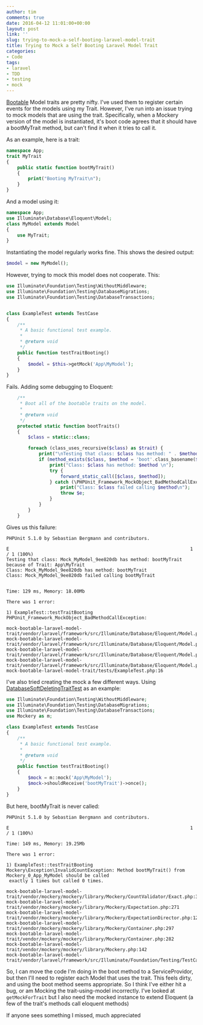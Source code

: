 ```yaml
---
author: tim
comments: true
date: 2016-04-12 11:01:00+00:00
layout: post
link: ''
slug: trying-to-mock-a-self-booting-laravel-model-trait
title: Trying to Mock a Self Booting Laravel Model Trait
categories:
- Code
tags:
- laravel
- TDD
- testing
- mock
---
```


[Bootable](http://www.archybold.com/blog/post/booting-eloquent-model-traits "Bootable") Model traits are pretty nifty. I've used them to register certain events for the models using my Trait. However, I've run into an issue trying to mock models that are using the trait. Specifically, when a Mockery version of the model is instantiated, it's boot code agrees that it should have a bootMyTrait method, but can't find it when it tries to call it.

As an example, here is a trait:

```php
namespace App;
trait MyTrait
{
    public static function bootMyTrait()
    {
        print("Booting MyTrait\n");
    }
}
```
And a model using it:

```php
namespace App;
use Illuminate\Database\Eloquent\Model;
class MyModel extends Model
{
    use MyTrait;
}
```

Instantiating the model regularly works fine. This shows the desired output:

```php
$model = new MyModel();
```

However, trying to mock this model does not cooperate. This:

```php
use Illuminate\Foundation\Testing\WithoutMiddleware;
use Illuminate\Foundation\Testing\DatabaseMigrations;
use Illuminate\Foundation\Testing\DatabaseTransactions;


class ExampleTest extends TestCase
{
    /**
     * A basic functional test example.
     *
     * @return void
     */
    public function testTraitBooting()
    {
        $model = $this->getMock('App\MyModel');
    }
}
```

Fails. Adding some debugging to Eloquent:

```php
    /**
     * Boot all of the bootable traits on the model.
     *
     * @return void
     */
    protected static function bootTraits()
    {
        $class = static::class;

        foreach (class_uses_recursive($class) as $trait) {
            print("\nTesting that class: $class has method: " . $method = 'boot'.class_basename($trait) . " because of Trait: $trait\n");
            if (method_exists($class, $method = 'boot'.class_basename($trait))) {
                print("Class: $class has method: $method \n");
                try {
                    forward_static_call([$class, $method]);
                } catch (\PHPUnit_Framework_MockObject_BadMethodCallException $e) {
                    print("Class: $class failed calling $method\n");
                    throw $e;
                }
            }
        }
    }
```

Gives us this failure:

```
PHPUnit 5.1.0 by Sebastian Bergmann and contributors.

E                                                                   1 / 1 (100%)
Testing that class: Mock_MyModel_9ee820db has method: bootMyTrait because of Trait: App\MyTrait
Class: Mock_MyModel_9ee820db has method: bootMyTrait
Class: Mock_MyModel_9ee820db failed calling bootMyTrait


Time: 129 ms, Memory: 18.00Mb

There was 1 error:

1) ExampleTest::testTraitBooting
PHPUnit_Framework_MockObject_BadMethodCallException:

mock-bootable-laravel-model-trait/vendor/laravel/framework/src/Illuminate/Database/Eloquent/Model.php:326
mock-bootable-laravel-model-trait/vendor/laravel/framework/src/Illuminate/Database/Eloquent/Model.php:309
mock-bootable-laravel-model-trait/vendor/laravel/framework/src/Illuminate/Database/Eloquent/Model.php:296
mock-bootable-laravel-model-trait/vendor/laravel/framework/src/Illuminate/Database/Eloquent/Model.php:277
mock-bootable-laravel-model-trait/tests/ExampleTest.php:16
```

I've also tried creating the mock a few different ways. Using [DatabaseSoftDeletingTraitTest](https://github.com/laravel/framework/blob/2a38acf7ee2882d831a3b9a1361a710e70ffa31e/tests/Database/DatabaseSoftDeletingTraitTest.php#L14 "DatabaseSoftDeletingTraitTest") as an example:

```php
use Illuminate\Foundation\Testing\WithoutMiddleware;
use Illuminate\Foundation\Testing\DatabaseMigrations;
use Illuminate\Foundation\Testing\DatabaseTransactions;
use Mockery as m;

class ExampleTest extends TestCase
{
    /**
     * A basic functional test example.
     *
     * @return void
     */
    public function testTraitBooting()
    {
        $mock = m::mock('App\MyModel');
        $mock->shouldReceive('bootMyTrait')->once();
    }
}
```

But here, bootMyTrait is never called:

```
PHPUnit 5.1.0 by Sebastian Bergmann and contributors.

E                                                                   1 / 1 (100%)

Time: 149 ms, Memory: 19.25Mb

There was 1 error:

1) ExampleTest::testTraitBooting
Mockery\Exception\InvalidCountException: Method bootMyTrait() from Mockery_0_App_MyModel should be called
 exactly 1 times but called 0 times.

mock-bootable-laravel-model-trait/vendor/mockery/mockery/library/Mockery/CountValidator/Exact.php:37
mock-bootable-laravel-model-trait/vendor/mockery/mockery/library/Mockery/Expectation.php:271
mock-bootable-laravel-model-trait/vendor/mockery/mockery/library/Mockery/ExpectationDirector.php:120
mock-bootable-laravel-model-trait/vendor/mockery/mockery/library/Mockery/Container.php:297
mock-bootable-laravel-model-trait/vendor/mockery/mockery/library/Mockery/Container.php:282
mock-bootable-laravel-model-trait/vendor/mockery/mockery/library/Mockery.php:142
mock-bootable-laravel-model-trait/vendor/laravel/framework/src/Illuminate/Foundation/Testing/TestCase.php:122
```

So, I can move the code I'm doing in the boot method to a ServiceProvidor, but then I'll need to register each Model that uses the trait. This feels dirty, and using the boot method seems appropriate. So I think I've either hit a bug, or am Mocking the trait-using-model incorrectly. I've looked at ```getMockForTrait``` but I also need the mocked instance to extend Eloquent (a few of the trait's methods call eloquent methods)

If anyone sees something I missed, much appreciated